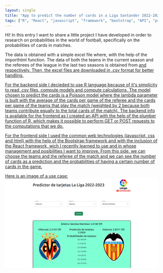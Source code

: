 ```yaml
---
layout: single
title: "App to predict the number of cards in a Liga Santander 2022-2023 match"
tags: ["R", "React", "javascript", "framework", "bootstrap", "API", "prediction", "probability", "Excel", "Poisson"]
---
```


Hi! In this entry I want to share a little project I have developed in order to research on probabilities in the world of football, specifically on the probabilities of cards in matches.

The data is obtained with a simple excel file where, with the help of the importhtml function. The data of both the teams in the current season and the referees of the league in the last two seasons is obtained from <a href = "https://www.marca.com/futbol/primera-division/estadisticas-equipos.html"> and <a href = "https://www.futbolfantasy.com/laliga/arbitros/2023"> respectively. Then, the excel files are downloaded in .csv format for better handling.

For the backend side I decieded to use R language because of it's simplicity to read .csv files, compute models and compute calculations. The model chosen to predict the cards is a Poisson model where the lambda parameter is built with the average of the cards per game of the referee and the cards per game of the teams that play the match (weighted by 2 because both teams contribute equally to the total cards of the match). The backend info is available for the frontend as I created an API with the help of the plumber function of R, which makes it possible to perform GET or POST requests to the computations that we do.

For the frontend side I used the common web technologies (javascript, css and html) with the help of the Bootstrap framework and with the inclusion of the React framework, wich I recently learned to use and in whose management and posibilities I want to improve. From this side, we can choose the teams and the referee of the match and we can see the number of cards as a prediction and the probabilities of having a certain number of cards in the game.

Here is an image of a use case:
<img src = "../assets/images/cards-prediction.png">